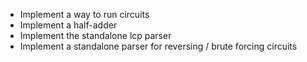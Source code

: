 * Implement a way to run circuits
* Implement a half-adder
* Implement the standalone lcp parser
* Implement a standalone parser for reversing / brute forcing circuits
